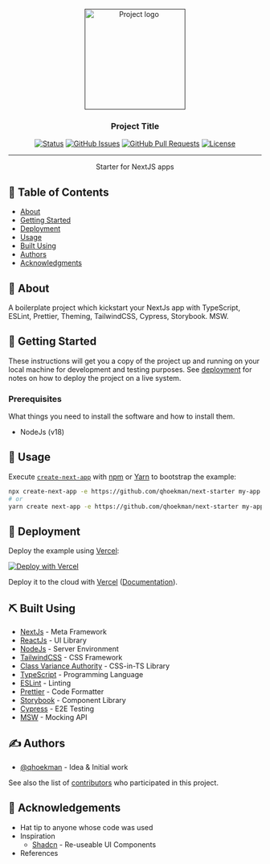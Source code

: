 <p align="center">
  <a href="" rel="noopener">
 <img width=200px height=200px src="https://i.imgur.com/6wj0hh6.jpg" alt="Project logo"></a>
</p>

<h3 align="center">Project Title</h3>

<div align="center">

[![Status](https://img.shields.io/badge/status-active-success.svg)]()
[![GitHub Issues](https://img.shields.io/github/issues/qhoekman/next-starter.svg)](https://github.com/qhoekman/next-starter/issues)
[![GitHub Pull Requests](https://img.shields.io/github/issues-pr/qhoekman/next-starter.svg)](https://github.com/qhoekman/next-starter/pulls)
[![License](https://img.shields.io/badge/license-MIT-blue.svg)](/LICENSE)

</div>

---

<p align="center"> Starter for NextJS apps
    <br>
</p>

## 📝 Table of Contents

- [About](#about)
- [Getting Started](#getting_started)
- [Deployment](#deployment)
- [Usage](#usage)
- [Built Using](#built_using)
- [Authors](#authors)
- [Acknowledgments](#acknowledgement)

## 🧐 About <a name="about"></a>

A boilerplate project which kickstart your NextJs app with TypeScript, ESLint, Prettier, Theming, TailwindCSS, Cypress, Storybook. MSW.

## 🏁 Getting Started <a name="getting_started"></a>

These instructions will get you a copy of the project up and running on your local machine for development and testing purposes. See [deployment](#deployment) for notes on how to deploy the project on a live system.

### Prerequisites

What things you need to install the software and how to install them.

- NodeJs (v18)

## 🎈 Usage <a name="usage"></a>

Execute [`create-next-app`](https://github.com/vercel/next.js/tree/canary/packages/create-next-app) with [npm](https://docs.npmjs.com/cli/init) or [Yarn](https://yarnpkg.com/lang/en/docs/cli/create/) to bootstrap the example:

```bash
npx create-next-app -e https://github.com/qhoekman/next-starter my-app
# or
yarn create next-app -e https://github.com/qhoekman/next-starter my-app
```

## 🚀 Deployment <a name="deployment"></a>

Deploy the example using [Vercel](https://vercel.com):

[![Deploy with Vercel](https://vercel.com/button)](https://vercel.com/import/project?template=https://github.com/qhoekman/quido)

Deploy it to the cloud with [Vercel](https://vercel.com/import?filter=next.js&utm_source=github&utm_medium=readme&utm_campaign=next-example) ([Documentation](https://nextjs.org/docs/deployment)).

## ⛏️ Built Using <a name="built_using"></a>

- [NextJs](https://nextjs.org/) - Meta Framework
- [ReactJs](https://reactjs.org/) - UI Library
- [NodeJs](https://nodejs.org/en/) - Server Environment
- [TailwindCSS](https://tailwindcss.com/) - CSS Framework
- [Class Variance Authority](https://cva.style) - CSS-in-TS Library
- [TypeScript](https://www.typescriptlang.org/) - Programming Language
- [ESLint](https://eslint.org/) - Linting
- [Prettier](https://prettier.io/) - Code Formatter
- [Storybook](https://storybook.js.org/) - Component Library
- [Cypress](https://www.cypress.io/) - E2E Testing
- [MSW](https://mswjs.io/) - Mocking API

## ✍️ Authors <a name="authors"></a>

- [@qhoekman](https://github.com/qhoekman) - Idea & Initial work

See also the list of [contributors](https://github.com/qhoekman/next-starter/contributors) who participated in this project.

## 🎉 Acknowledgements <a name="acknowledgement"></a>

- Hat tip to anyone whose code was used
- Inspiration
  - [Shadcn](https://ui.shadcn.com) - Re-useable UI Components
- References
